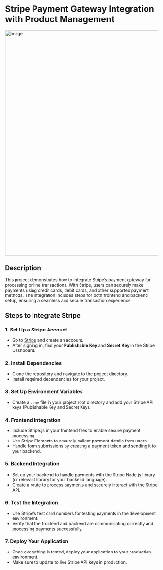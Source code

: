 # Stripe Payment Gateway Integration with Product Management

<img width="740" alt="image" src="https://github.com/user-attachments/assets/0a2b7fba-e112-4092-8c2e-e4290c1d4ff9" />

## Description
This project demonstrates how to integrate Stripe’s payment gateway for processing online transactions. With Stripe, users can securely make payments using credit cards, debit cards, and other supported payment methods. The integration includes steps for both frontend and backend setup, ensuring a seamless and secure transaction experience.

## Steps to Integrate Stripe

### 1. Set Up a Stripe Account
- Go to [Stripe](https://stripe.com) and create an account.
- After signing in, find your **Publishable Key** and **Secret Key** in the Stripe Dashboard.

### 2. Install Dependencies
- Clone the repository and navigate to the project directory.
- Install required dependencies for your project.

### 3. Set Up Environment Variables
- Create a `.env` file in your project root directory and add your Stripe API keys (Publishable Key and Secret Key).

### 4. Frontend Integration
- Include Stripe.js in your frontend files to enable secure payment processing.
- Use Stripe Elements to securely collect payment details from users.
- Handle form submissions by creating a payment token and sending it to your backend.

### 5. Backend Integration
- Set up your backend to handle payments with the Stripe Node.js library (or relevant library for your backend language).
- Create a route to process payments and securely interact with the Stripe API.

### 6. Test the Integration
- Use Stripe’s test card numbers for testing payments in the development environment.
- Verify that the frontend and backend are communicating correctly and processing payments successfully.

### 7. Deploy Your Application
- Once everything is tested, deploy your application to your production environment.
- Make sure to update to live Stripe API keys in production.
